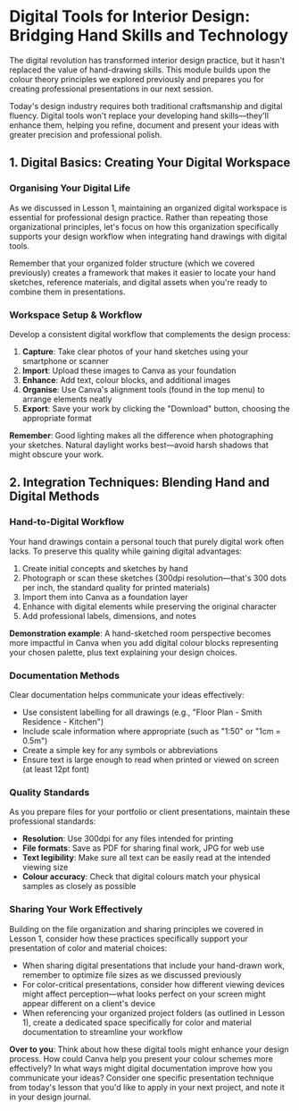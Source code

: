 # Digital Tools for Interior Design: Bridging Hand Skills and Technology

The digital revolution has transformed interior design practice, but it hasn't replaced the value of hand-drawing skills. This module builds upon the colour theory principles we explored previously and prepares you for creating professional presentations in our next session.

Today's design industry requires both traditional craftsmanship and digital fluency. Digital tools won't replace your developing hand skills—they'll enhance them, helping you refine, document and present your ideas with greater precision and professional polish.

## 1. Digital Basics: Creating Your Digital Workspace

### Organising Your Digital Life

As we discussed in Lesson 1, maintaining an organized digital workspace is essential for professional design practice. Rather than repeating those organizational principles, let's focus on how this organization specifically supports your design workflow when integrating hand drawings with digital tools.

Remember that your organized folder structure (which we covered previously) creates a framework that makes it easier to locate your hand sketches, reference materials, and digital assets when you're ready to combine them in presentations.

### Workspace Setup & Workflow

Develop a consistent digital workflow that complements the design process:

1. **Capture**: Take clear photos of your hand sketches using your smartphone or scanner
2. **Import**: Upload these images to Canva as your foundation
3. **Enhance**: Add text, colour blocks, and additional images
4. **Organise**: Use Canva's alignment tools (found in the top menu) to arrange elements neatly
5. **Export**: Save your work by clicking the "Download" button, choosing the appropriate format

**Remember**: Good lighting makes all the difference when photographing your sketches. Natural daylight works best—avoid harsh shadows that might obscure your work.

## 2. Integration Techniques: Blending Hand and Digital Methods

### Hand-to-Digital Workflow

Your hand drawings contain a personal touch that purely digital work often lacks. To preserve this quality while gaining digital advantages:

1. Create initial concepts and sketches by hand
2. Photograph or scan these sketches (300dpi resolution—that's 300 dots per inch, the standard quality for printed materials)
3. Import them into Canva as a foundation layer
4. Enhance with digital elements while preserving the original character
5. Add professional labels, dimensions, and notes

**Demonstration example**: A hand-sketched room perspective becomes more impactful in Canva when you add digital colour blocks representing your chosen palette, plus text explaining your design choices.

### Documentation Methods

Clear documentation helps communicate your ideas effectively:

- Use consistent labelling for all drawings (e.g., "Floor Plan - Smith Residence - Kitchen")
- Include scale information where appropriate (such as "1:50" or "1cm = 0.5m")
- Create a simple key for any symbols or abbreviations
- Ensure text is large enough to read when printed or viewed on screen (at least 12pt font)

### Quality Standards

As you prepare files for your portfolio or client presentations, maintain these professional standards:

- **Resolution**: Use 300dpi for any files intended for printing
- **File formats**: Save as PDF for sharing final work, JPG for web use
- **Text legibility**: Make sure all text can be easily read at the intended viewing size
- **Colour accuracy**: Check that digital colours match your physical samples as closely as possible

### Sharing Your Work Effectively

Building on the file organization and sharing principles we covered in Lesson 1, consider how these practices specifically support your presentation of color and material choices:

- When sharing digital presentations that include your hand-drawn work, remember to optimize file sizes as we discussed previously
- For color-critical presentations, consider how different viewing devices might affect perception—what looks perfect on your screen might appear different on a client's device
- When referencing your organized project folders (as outlined in Lesson 1), create a dedicated space specifically for color and material documentation to streamline your workflow

**Over to you**: Think about how these digital tools might enhance your design process. How could Canva help you present your colour schemes more effectively? In what ways might digital documentation improve how you communicate your ideas? Consider one specific presentation technique from today's lesson that you'd like to apply in your next project, and note it in your design journal.